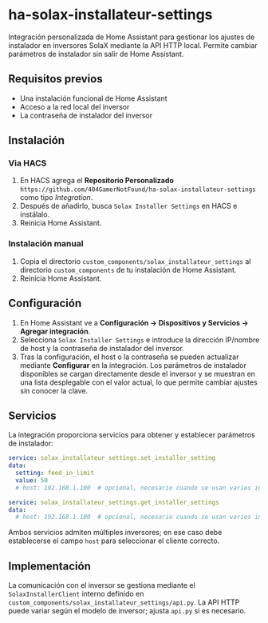 # ha-solax-installateur-settings

Integración personalizada de Home Assistant para gestionar los ajustes de instalador en inversores SolaX mediante la API HTTP local. Permite cambiar parámetros de instalador sin salir de Home Assistant.

## Requisitos previos

- Una instalación funcional de Home Assistant
- Acceso a la red local del inversor
- La contraseña de instalador del inversor

## Instalación

### Via HACS

1. En HACS agrega el **Repositorio Personalizado** `https://github.com/404GamerNotFound/ha-solax-installateur-settings` como tipo *Integration*.
2. Después de añadirlo, busca `Solax Installer Settings` en HACS e instálalo.
3. Reinicia Home Assistant.

### Instalación manual

1. Copia el directorio `custom_components/solax_installateur_settings` al directorio `custom_components` de tu instalación de Home Assistant.
2. Reinicia Home Assistant.

## Configuración

1. En Home Assistant ve a **Configuración → Dispositivos y Servicios → Agregar integración**.
2. Selecciona `Solax Installer Settings` e introduce la dirección IP/nombre de host y la contraseña de instalador del inversor.
3. Tras la configuración, el host o la contraseña se pueden actualizar mediante **Configurar** en la integración. Los parámetros de instalador disponibles se cargan directamente desde el inversor y se muestran en una lista desplegable con el valor actual, lo que permite cambiar ajustes sin conocer la clave.

## Servicios

La integración proporciona servicios para obtener y establecer parámetros de instalador:

```yaml
service: solax_installateur_settings.set_installer_setting
data:
  setting: feed_in_limit
  value: 50
  # host: 192.168.1.100  # opcional, necesario cuando se usan varios inversores
```

```yaml
service: solax_installateur_settings.get_installer_settings
data:
  # host: 192.168.1.100  # opcional, necesario cuando se usan varios inversores
```

Ambos servicios admiten múltiples inversores; en ese caso debe establecerse el campo `host` para seleccionar el cliente correcto.

## Implementación

La comunicación con el inversor se gestiona mediante el `SolaxInstallerClient` interno definido en `custom_components/solax_installateur_settings/api.py`. La API HTTP puede variar según el modelo de inversor; ajusta `api.py` si es necesario.

